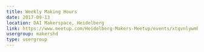 ```yaml
---
title: Weekly Making Hours
date: 2017-09-13
location: DAI Makerspace, Heidelberg
link: https://www.meetup.com/Heidelberg-Makers-Meetup/events/xtqvnlywmbrb/
usergroup: makershd
type: usergroup
---
```

